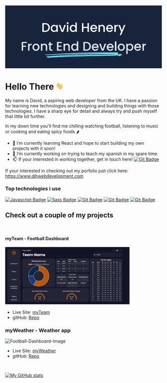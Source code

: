 ![Profile-banner](/images/gitHub-profile-banner.jpg)

# Hello There <img src="images/hi.gif" alt="drawing" width="24"/>

My name is David, a aspiring web developer from the UK. I have a passion for learning new technologies and designing and building things with those technologies. I have a sharp eye for detail and always try and push myself that little bit further.

In my down time you'll find me chilling watching football, listening to music or cooking and eating spicy foods :hot_pepper:

- 🌱 I’m currently learning React and hope to start building my own projects with it soon!
- 🔭 I’m currently working on trying to teach my spanish in my spare time.
- 📫 If your interested in working together, get in touch here!
  [![Git Badge](https://img.shields.io/badge/LinkedIn-0077B5?&logo=linkedin&logoColor=white)](#)

If your interested in checking out my porfolio just click here: https://www.djhwebdevelopment.com

### **Top technologies i use**

[![Javascript Badge](https://img.shields.io/badge/-Javascript-F0DB4F?style=for-the-badge&labelColor=black&logo=javascript&logoColor=F0DB4F)](#)
[![Sass Badge](https://img.shields.io/badge/-Sass-CD6799?style=for-the-badge&labelColor=black&logo=sass&logoColor=CD6799)](#)
[![Git Badge](https://img.shields.io/badge/-Git-DE4C36?style=for-the-badge&labelColor=black&logo=git&logoColor=DE4C36)](#)
[![Git Badge](https://img.shields.io/badge/HTML-E44D26?style=for-the-badge&logo=html5&labelColor=black&logoColor=E44D26)](#)
[![Git Badge](https://img.shields.io/badge/CSS-264DE4?&style=for-the-badge&labelColor=black&logo=css3&logoColor=264DE4)](#)

## Check out a couple of my projects

<br>

#### **myTeam - Football Dashboard** 
<img src="images/myTeam Football Dashboard.gif" alt="Football-Dashboard-Image" width="400px">

* Live Site: [myTeam](https://myteam-football-dashboard.netlify.app/)
* gitHub: [Repo](https://github.com/DizzlyD/myTeam-Football-Dashboard)


### **myWeather - Weather app**
<img src="images/weather-readme.gif" alt="Football-Dashboard-Image" width="400px">

* Live Site: [myWeather](https://extremo-weather-finder.netlify.app/)
* gitHub: [Repo](https://github.com/DizzlyD/myWeatherApp)

<br>

[![My GitHub stats](https://github-readme-stats.vercel.app/api?username=DizzlyD&show_icons=true&bg_color=17243B&text_color=DFE5EC&icon_color=6EDAF1&title_color=6EDAF1&hide=contribs,prs)](https://github.com/DizzlyD/github-readme-stats)

<!--
**DizzlyD/DizzlyD** is a ✨ _special_ ✨ repository because its `README.md` (this file) appears on your GitHub profile.

Here are some ideas to get you started:

- 🔭 I’m currently working on ...
- 🌱 I’m currently learning React and hope to start building my own projects with it soon!
- 👯 I’m looking to collaborate on ...
- 🤔 I’m looking for help with ...
- 💬 Ask me about ...
- 📫 How to reach me: ...
- 😄 Pronouns: ...
- ⚡ Fun fact: ...
-->
